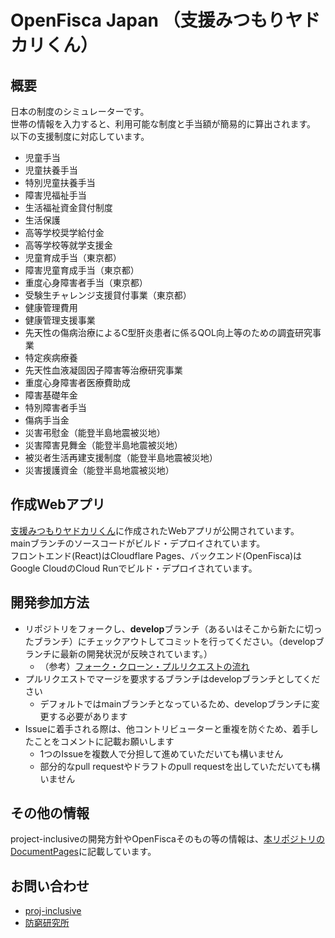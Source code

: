 # OpenFisca Japan （支援みつもりヤドカリくん）

## 概要
日本の制度のシミュレーターです。  
世帯の情報を入力すると、利用可能な制度と手当額が簡易的に算出されます。  
以下の支援制度に対応しています。

- 児童手当
- 児童扶養手当
- 特別児童扶養手当
- 障害児福祉手当
- 生活福祉資金貸付制度
- 生活保護
- 高等学校奨学給付金
- 高等学校等就学支援金
- 児童育成手当（東京都）
- 障害児童育成手当（東京都）
- 重度心身障害者手当（東京都）
- 受験生チャレンジ支援貸付事業（東京都）
- 健康管理費用
- 健康管理支援事業
- 先天性の傷病治療によるC型肝炎患者に係るQOL向上等のための調査研究事業
- 特定疾病療養
- 先天性血液凝固因子障害等治療研究事業
- 重度心身障害者医療費助成
- 障害基礎年金
- 特別障害者手当
- 傷病手当金
- 災害弔慰金（能登半島地震被災地）
- 災害障害見舞金（能登半島地震被災地）
- 被災者生活再建支援制度（能登半島地震被災地）
- 災害援護資金（能登半島地震被災地）

## 作成Webアプリ
[支援みつもりヤドカリくん](https://shien-yadokari.proj-inclusive.org/)に作成されたWebアプリが公開されています。  
mainブランチのソースコードがビルド・デプロイされています。  
フロントエンド(React)はCloudflare Pages、バックエンド(OpenFisca)はGoogle CloudのCloud Runでビルド・デプロイされています。

## 開発参加方法
- リポジトリをフォークし、**develop**ブランチ（あるいはそこから新たに切ったブランチ）にチェックアウトしてコミットを行ってください。（developブランチに最新の開発状況が反映されています。）
  - （参考）[フォーク・クローン・プルリクエストの流れ](https://techtechmedia.com/how-to-fork-github/) 
- プルリクエストでマージを要求するブランチはdevelopブランチとしてください
  - デフォルトではmainブランチとなっているため、developブランチに変更する必要があります
- Issueに着手される際は、他コントリビューターと重複を防ぐため、着手したことをコメントに記載お願いします
  - 1つのIssueを複数人で分担して進めていただいても構いません
  - 部分的なpull requestやドラフトのpull requestを出していただいても構いません

## その他の情報

project-inclusiveの開発方針やOpenFiscaそのもの等の情報は、[本リポジトリのDocumentPages](https://project-inclusive.github.io/OpenFisca-Japan/)に記載しています。


## お問い合わせ
- [proj-inclusive](https://www.proj-inclusive.org/)
- [防窮研究所](https://www.facebook.com/Institute.for.Poverty.Prevention)

